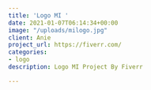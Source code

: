```yaml
---
title: 'Logo MI '
date: 2021-01-07T06:14:34+00:00
image: "/uploads/milogo.jpg"
client: Anie
project_url: https://fiverr.com/
categories:
- logo
description: Logo MI Project By Fiverr

---
```


